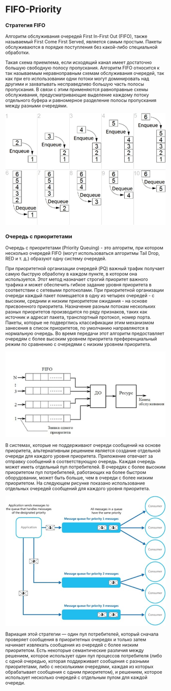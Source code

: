 # FIFO-Priority

### Стратегия FIFO

Алгоритм обслуживания очередей First In-First Out (FIFO), также называемый First Come First Served, является самым простым. Пакеты обслуживаются в порядке поступления без какой-либо специальной обработки.

Такая схема приемлема, если исходящий канал имеет достаточно большую свободную полосу пропускания. Алгоритм FIFO относится к так называемым неравноправным схемам обслуживания очередей, так как при его использовании одни потоки могут доминировать над другими и захватывать несправедливо большую часть полосы пропускания. В связи с этим применяются равноправные схемы обслуживания, предусматривающие выделение каждому потоку отдельного буфера и равномерное разделение полосы пропускания между разными очередями.

![image1](image1.jpg)

### Очередь с приоритетами

Очередь с приоритетами (Priority Queuing) - это алгоритм, при котором несколько очередей FIFO (могут использоваться алгоритмы Tail Drop, RED и т. д.) образуют одну систему очередей.

При приоритетной организации очередей (PQ) важный трафик получает самую быструю обработку в каждом пункте, в котором она используется. Этот метод назначает строгий приоритет важного трафика и может обеспечить гибкое задание уровня приоритета в соответствии с сетевыми протоколами. При приоритетной организации очереди каждый пакет помещается в одну из четырех очередей - с высоким, средним и низким приоритетом ожидания - на основе присвоенного приоритета. Назначение разным потокам нескольких разных приоритетов производится по ряду признаков, таких как источник и адресат пакета, транспортный протокол, номер порта. Пакеты, которые не подверглись классификации этим механизмом занесения в список приоритетов, по умолчанию направляются в нормальную очередь. Во время передачи этот алгоритм предоставляет очередям с более высоким уровнем приоритета преференциальный режим по сравнению с очередями с низким уровнем приоритета.

![image2](image2.jpg)

В системах, которые не поддерживают очереди сообщений на основе приоритета, альтернативным решением является создание отдельной очереди для каждого уровня приоритета. Приложение отвечает за отправку сообщений в соответствующую очередь. Каждая очередь может иметь отдельный пул потребителей. В очередях с более высоким приоритетом пул потребителей, работающих на более быстром оборудовании, может быть больше, чем в очереди с более низким приоритетом. На следующем рисунке показано использование отдельных очередей сообщений для каждого уровня приоритета.

![image3](image3.jpg)

Вариация этой стратегии — один пул потребителей, который сначала проверяет сообщения в приоритетных очередях и только затем начинает извлекать сообщения из очередей с более низким приоритетом. Есть некоторые семантические различия между решением, которое использует один пул процессов потребителя (либо с одной очередью, которая поддерживает сообщения с разными приоритетами, либо с несколькими очередями, каждая из которых обрабатывает сообщения с одним приоритетом), и решением, которое использует несколько очередей с отдельным пулом для каждой очереди.
